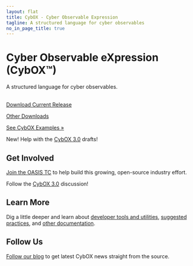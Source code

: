```yaml
---
layout: flat
title: CybOX - Cyber Observable Expression
tagline: A structured language for cyber observables
no_in_page_title: true
---
```


<div class="jumbotron">
  <h1>Cyber Observable eXpression (CybOX™)</h1>
  <p>A structured language for cyber observables.</p>
  <br />
  <div class="row">
    <div class="col-md-6 text-center">
      <a class="btn btn-primary btn-lg" role="button" href="http://cybox.mitre.org/language/version{{site.current_version}}/cybox_v{{site.current_version}}_offline.zip">Download Current Release <span class="glyphicon glyphicon-download-alt"></span></a>
      <p class="small"><a href="/releases/2.1">Other Downloads</a></p>
    </div>
    <div class="col-md-6 text-center">
      <a class="btn btn-primary btn-lg" role="button" href="/samples/">See CybOX Examples »</a>
    </div>
  </div>
  <div class="row announcement">
    <p><span class="label label-success">New!</span> Help with the <a href="http://stixproject.github.io/stix2.0/#cybox3.0">CybOX 3.0</a> drafts!</p>
  </div>
</div>

<div class="row">
  <div class="col-md-4 text-center">
    <h2>Get Involved</h2>
    <p><a href="https://www.oasis-open.org/committees/tc_home.php?wg_abbrev=cti">Join the OASIS TC</a> to help build this growing, open-source industry effort.</p>
    <p>Follow the <a href="http://stixproject.github.io/stix2.0/#cybox3.0">CybOX 3.0</a> discussion!</p>
  </div>
  <div class="col-md-4 text-center">
    <h2>Learn More</h2>
    <p>Dig a little deeper and learn about <a href="/documentation/tools/">developer tools and utilities</a>, <a href="/documentation/suggested-practices">suggested practices</a>, and <a href="/documentation">other documentation</a>.</p>
  </div>
  <div class="col-md-4 text-center">
    <h2>Follow Us</h2>
    <p><a href="http://stixproject.tumblr.com">Follow our blog</a> to get latest CybOX news straight from the source.</p>
  </div>
</div>

